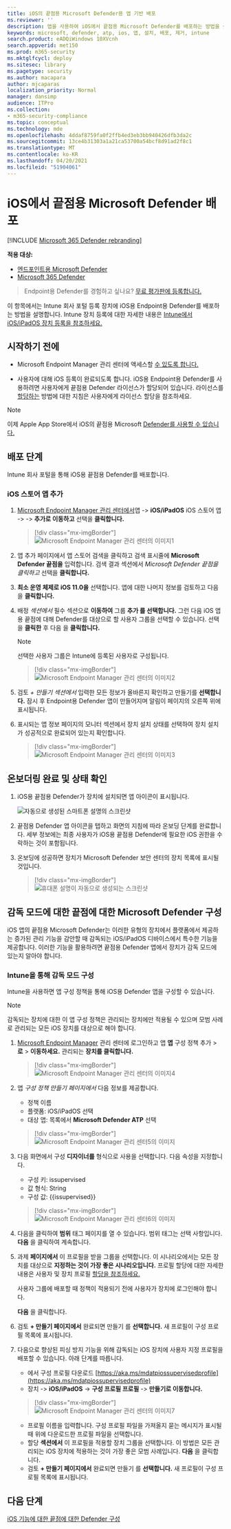 ```yaml
---
title: iOS의 끝점용 Microsoft Defender용 앱 기반 배포
ms.reviewer: ''
description: 앱을 사용하여 iOS에서 끝점용 Microsoft Defender를 배포하는 방법을 설명
keywords: microsoft, defender, atp, ios, 앱, 설치, 배포, 제거, intune
search.product: eADQiWindows 10XVcnh
search.appverid: met150
ms.prod: m365-security
ms.mktglfcycl: deploy
ms.sitesec: library
ms.pagetype: security
ms.author: macapara
author: mjcaparas
localization_priority: Normal
manager: dansimp
audience: ITPro
ms.collection:
- m365-security-compliance
ms.topic: conceptual
ms.technology: mde
ms.openlocfilehash: 4ddaf8759fa0f2ffb4ed3eb3bb940426dfb3da2c
ms.sourcegitcommit: 13ce4b31303a1a21ca53700a54bcf8d91ad2f8c1
ms.translationtype: MT
ms.contentlocale: ko-KR
ms.lasthandoff: 04/20/2021
ms.locfileid: "51904061"
---
```

# <a name="deploy-microsoft-defender-for-endpoint-on-ios"></a>iOS에서 끝점용 Microsoft Defender 배포

[!INCLUDE [Microsoft 365 Defender rebranding](../../includes/microsoft-defender.md)]

**적용 대상:**
- [엔드포인트용 Microsoft Defender](https://go.microsoft.com/fwlink/p/?linkid=2154037)
- [Microsoft 365 Defender](https://go.microsoft.com/fwlink/?linkid=2118804)

> Endpoint용 Defender를 경험하고 싶나요? [무료 평가판에 등록합니다.](https://www.microsoft.com/microsoft-365/windows/microsoft-defender-atp?ocid=docs-wdatp-investigateip-abovefoldlink)

이 항목에서는 Intune 회사 포털 등록 장치에 iOS용 Endpoint용 Defender를 배포하는 방법을 설명합니다. Intune 장치 등록에 대한 자세한 내용은 [Intune에서 iOS/iPadOS 장치 등록을 참조하세요.](https://docs.microsoft.com/mem/intune/enrollment/ios-enroll)

## <a name="before-you-begin"></a>시작하기 전에

- Microsoft Endpoint Manager 관리 센터에 액세스할 [수 있도록 합니다.](https://go.microsoft.com/fwlink/?linkid=2109431)

- 사용자에 대해 iOS 등록이 완료되도록 합니다. iOS용 Endpoint용 Defender를 사용하려면 사용자에게 끝점용 Defender 라이선스가 할당되어 있습니다. 라이선스를 [할당하는](https://docs.microsoft.com/azure/active-directory/users-groups-roles/licensing-groups-assign) 방법에 대한 지침은 사용자에게 라이선스 할당을 참조하세요.

> [!NOTE]
> 이제 Apple App Store에서 iOS의 끝점용 Microsoft [Defender를 사용할 수 있습니다.](https://aka.ms/mdatpiosappstore)

## <a name="deployment-steps"></a>배포 단계

Intune 회사 포털을 통해 iOS용 끝점용 Defender를 배포합니다.

### <a name="add-ios-store-app"></a>iOS 스토어 앱 추가

1. [Microsoft Endpoint Manager 관리 센터에서](https://go.microsoft.com/fwlink/?linkid=2109431)앱   ->  **iOS/iPadOS** iOS 스토어 앱  ->    ->  **추가로 이동하고** 선택을 **클릭합니다.**

    > [!div class="mx-imgBorder"]
    > ![Microsoft Endpoint Manager 관리 센터의 이미지1](images/ios-deploy-1.png)

1. 앱 추가 페이지에서 앱  스토어 검색을 클릭하고 검색 표시줄에 **Microsoft Defender 끝점을** 입력합니다. 검색 결과 섹션에서 *Microsoft Defender 끝점을 클릭하고* 선택을 **클릭합니다.**

1. **최소 운영 체제로 iOS 11.0을** 선택합니다. 앱에 대한 나머지 정보를 검토하고 다음을 **클릭합니다.**

1. 배정 *섹션에서* 필수 섹션으로 **이동하여** 그룹 **추가 를 선택합니다.** 그런 다음 iOS 앱용 끝점에 대해 Defender를 대상으로 할 사용자 그룹을 선택할 수 있습니다. 선택을 **클릭한** 후 다음 을 **클릭합니다.**

    > [!NOTE]
    > 선택한 사용자 그룹은 Intune에 등록된 사용자로 구성됩니다.

    > [!div class="mx-imgBorder"]
    > ![Microsoft Endpoint Manager 관리 센터의 이미지2](images/ios-deploy-2.png)

1. 검토 *+ 만들기 섹션에서* 입력한 모든 정보가 올바른지 확인하고 만들기를 **선택합니다.** 잠시 후 Endpoint용 Defender 앱이 만들어지며 알림이 페이지의 오른쪽 위에 표시됩니다.

1. 표시되는 앱 정보 페이지의 모니터 섹션에서 장치  설치 상태를 선택하여 장치 설치가 성공적으로 완료되어 있는지 확인합니다. 

    > [!div class="mx-imgBorder"]
    > ![Microsoft Endpoint Manager 관리 센터의 이미지3](images/ios-deploy-3.png)

## <a name="complete-onboarding-and-check-status"></a>온보더링 완료 및 상태 확인

1. iOS용 끝점용 Defender가 장치에 설치되면 앱 아이콘이 표시됩니다.

    ![자동으로 생성된 스마트폰 설명의 스크린샷](images/41627a709700c324849bf7e13510c516.png)

2. 끝점용 Defender 앱 아이콘을 탭하고 화면의 지침에 따라 온보딩 단계를 완료합니다. 세부 정보에는 최종 사용자가 iOS용 끝점용 Defender에 필요한 iOS 권한을 수락하는 것이 포함됩니다.

3. 온보딩에 성공하면 장치가 Microsoft Defender 보안 센터의 장치 목록에 표시될 것입니다.

    > [!div class="mx-imgBorder"]
    > ![휴대폰 설명이 자동으로 생성되는 스크린샷](images/e07f270419f7b1e5ee6744f8b38ddeaf.png)

## <a name="configure-microsoft-defender-for-endpoint-for-supervised-mode"></a>감독 모드에 대한 끝점에 대한 Microsoft Defender 구성

iOS 앱의 끝점용 Microsoft Defender는 이러한 유형의 장치에서 플랫폼에서 제공하는 증가된 관리 기능을 감안할 때 감독되는 iOS/iPadOS 디바이스에서 특수한 기능을 제공합니다. 이러한 기능을 활용하려면 끝점용 Defender 앱에서 장치가 감독 모드에 있는지 알아야 합니다.

### <a name="configure-supervised-mode-via-intune"></a>Intune을 통해 감독 모드 구성

Intune을 사용하면 앱 구성 정책을 통해 iOS용 Defender 앱을 구성할 수 있습니다.

   > [!NOTE]
   > 감독되는 장치에 대한 이 앱 구성 정책은 관리되는 장치에만 적용될 수 있으며 모범 사례로 관리되는 모든 iOS 장치를 대상으로 해야 합니다.

1. [Microsoft Endpoint Manager](https://go.microsoft.com/fwlink/?linkid=2109431) 관리 센터에 로그인하고 앱 **앱** 구성 정책 추가  >  **로**  >  **이동하세요.** 관리되는 **장치를 클릭합니다.**

    > [!div class="mx-imgBorder"]
    > ![Microsoft Endpoint Manager 관리 센터의 이미지4](images/ios-deploy-4.png)

1. 앱 *구성 정책 만들기 페이지에서* 다음 정보를 제공합니다.
    - 정책 이름
    - 플랫폼: iOS/iPadOS 선택
    - 대상 앱: 목록에서 **Microsoft Defender ATP** 선택

    > [!div class="mx-imgBorder"]
    > ![Microsoft Endpoint Manager 관리 센터5의 이미지](images/ios-deploy-5.png)

1. 다음 화면에서 구성 **디자이너를** 형식으로 사용을 선택합니다. 다음 속성을 지정합니다.
    - 구성 키: issupervised
    - 값 형식: String
    - 구성 값: {{issupervised}}
    
    > [!div class="mx-imgBorder"]
    > ![Microsoft Endpoint Manager 관리 센터6의 이미지](images/ios-deploy-6.png)

1. 다음을 클릭하여 **범위** 태그 페이지를 열 수 있습니다.  범위 태그는 선택 사항입니다. **다음** 을 클릭하여 계속합니다.

1. 과제 **페이지에서** 이 프로필을 받을 그룹을 선택합니다. 이 시나리오에서는 모든 장치를 대상으로 **지정하는 것이 가장 좋은 시나리오입니다.** 프로필 할당에 대한 자세한 내용은 사용자 및 장치 프로필 [할당을 참조하세요.](https://docs.microsoft.com/mem/intune/configuration/device-profile-assign)

   사용자 그룹에 배포할 때 정책이 적용되기 전에 사용자가 장치에 로그인해야 합니다.

   **다음** 을 클릭합니다.

1. 검토 **+ 만들기 페이지에서** 완료되면 만들기 를 **선택합니다.** 새 프로필이 구성 프로필 목록에 표시됩니다.

1. 다음으로 향상된 피싱 방지 기능을 위해 감독되는 iOS 장치에 사용자 지정 프로필을 배포할 수 있습니다. 아래 단계를 따릅니다.
    - 에서 구성 프로필 다운로드 [https://aka.ms/mdatpiossupervisedprofile](https://aka.ms/mdatpiossupervisedprofile)
    - 장치   ->  **iOS/iPadOS**  ->  **구성 프로필 프로필**  ->  **만들기로 이동합니다.**

    > [!div class="mx-imgBorder"]
    > ![Microsoft Endpoint Manager 관리 센터의 이미지7](images/ios-deploy-7.png)

    - 프로필 이름을 입력합니다. 구성 프로필 파일을 가져올지 묻는 메시지가 표시될 때 위에 다운로드한 프로필 파일을 선택합니다.
    - 할당 **섹션에서** 이 프로필을 적용할 장치 그룹을 선택합니다. 이 방법은 모든 관리되는 iOS 장치에 적용하는 것이 가장 좋은 모범 사례입니다. **다음** 을 클릭합니다.
    - 검토 **+ 만들기 페이지에서** 완료되면 만들기 를 **선택합니다.** 새 프로필이 구성 프로필 목록에 표시됩니다.

## <a name="next-steps"></a>다음 단계

[iOS 기능에 대한 끝점에 대한 Defender 구성](ios-configure-features.md)
